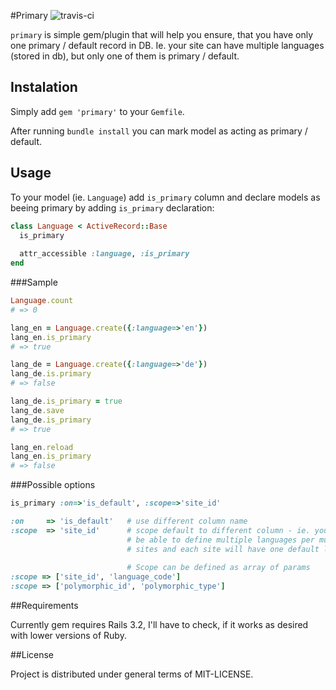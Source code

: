 #Primary
![travis-ci](https://secure.travis-ci.org/prograils/primary.png)

`primary` is simple gem/plugin that will help you ensure, that you have only one primary / default record in DB. Ie. your site can have multiple languages (stored in db), but only one of them is primary / default. 

## Instalation

Simply add `gem 'primary'` to your `Gemfile`.

After running `bundle install` you can mark model as acting as primary / default.

## Usage

To your model (ie. `Language`) add `is_primary` column and declare models as beeing primary by adding `is_primary` declaration:
```ruby
class Language < ActiveRecord::Base
  is_primary
  
  attr_accessible :language, :is_primary
end
```
###Sample
```ruby
Language.count
# => 0

lang_en = Language.create({:language=>'en'})
lang_en.is_primary
# => true

lang_de = Language.create({:language=>'de'})
lang_de.is.primary
# => false

lang_de.is_primary = true
lang_de.save
lang_de.is_primary
# => true

lang_en.reload
lang_en.is_primary
# => false
```
###Possible options
```ruby
is_primary :on=>'is_default', :scope=>'site_id'

:on     => 'is_default'   # use different column name
:scope  => 'site_id'      # scope default to different column - ie. you'll
                          # be able to define multiple languages per multiple
                          # sites and each site will have one default lang.
                          
                          # Scope can be defined as array of params
:scope => ['site_id', 'language_code']
:scope => ['polymorphic_id', 'polymorphic_type']
```

##Requirements

Currently gem requires Rails 3.2, I'll have to check, if it works as desired with lower versions of Ruby.

##License

Project is distributed under general terms of MIT-LICENSE.